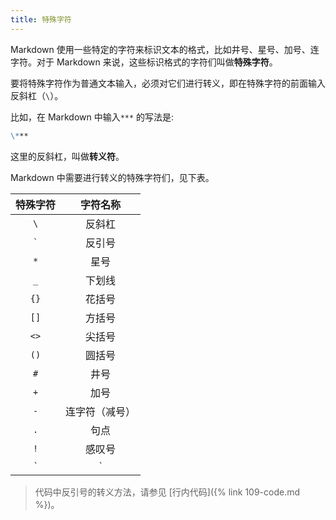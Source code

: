 ```yaml
---
title: 特殊字符
---
```


Markdown 使用一些特定的字符来标识文本的格式，比如井号、星号、加号、连字符。对于 Markdown 来说，这些标识格式的字符们叫做**特殊字符**。

要将特殊字符作为普通文本输入，必须对它们进行转义，即在特殊字符的前面输入反斜杠（`\`）。

比如，在 Markdown 中输入`***` 的写法是: 

```markdown
\***
```

这里的反斜杠，叫做**转义符**。

Markdown 中需要进行转义的特殊字符们，见下表。

|  特殊字符  |  字符名称  |
|:--:|:--:|
|  `\`  |  反斜杠  |
|  `` ` ``  |  反引号  |
|  `*`  |  星号  |
|  `_`  |  下划线  |
|  `{}`  |  花括号  |
|  `[]`  |  方括号  |
|  `<>`  |  尖括号  |
|  `()`  |  圆括号  |
|  `#`  |  井号  |
|  `+`  |  加号  |
|  `-`  |  连字符（减号）  |
|  `.`  |  句点  |
|  `!`  |  感叹号  |
|  `|`  |  管道符  |

> 代码中反引号的转义方法，请参见 [行内代码]({% link 109-code.md %})。